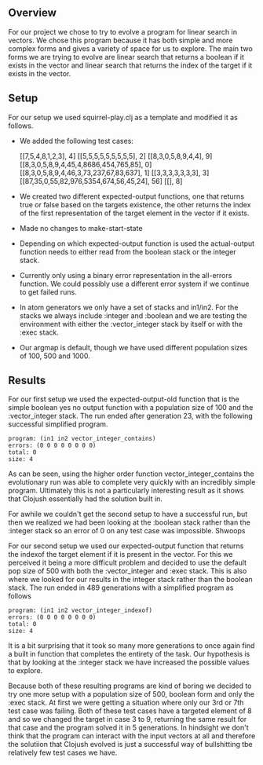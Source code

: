 Overview
--------

For our project we chose to try to evolve a program for linear search in vectors.
We chose this program because it has both simple and more complex forms and gives a variety
of space for us to explore. The main two forms we are trying to evolve are linear search that
returns a boolean if it exists in the vector and linear search that returns the index of the target
if it exists in the vector.


Setup
-----

For our setup we used squirrel-play.clj as a template and modified it as follows.
* We added the following test cases:

	[[7,5,4,8,1,2,3], 4]
	[[5,5,5,5,5,5,5,5,5], 2]
	[[8,3,0,5,8,9,4,4], 9]
	[[8,3,0,5,8,9,4,45,4,8686,454,765,85], 0]
	[[8,3,0,5,8,9,4,46,3,73,237,67,83,637], 1]
	[[3,3,3,3,3,3,3], 3]
	[[87,35,0,55,82,976,5354,674,56,45,24], 56]
	[[], 8]

* We created two different expected-output functions, one that returns true or false based on the targets existence,
the other returns the index of the first representation of the target element in the vector if it exists.
* Made no changes to make-start-state
* Depending on which expected-output function is used the actual-output function needs to either read from the boolean stack
or the integer stack.
* Currently only using a binary error representation in the all-errors function. We could possibly use a different error
system if we continue to get failed runs.
* In atom generators we only have a set of stacks and in1/in2. For the stacks we always include :integer and :boolean
and we are testing the environment with either the :vector_integer stack by itself or with the :exec stack.
* Our argmap is default, though we have used different population sizes of 100, 500 and 1000.


Results
-------

For our first setup we used the expected-output-old function that is the simple boolean yes no output function with a population
size of 100 and the :vector_integer stack. The run ended after generation 23, with the following successful simplified program.

	program: (in1 in2 vector_integer_contains)
	errors: (0 0 0 0 0 0 0 0)
	total: 0
	size: 4

As can be seen, using the higher order function vector_integer_contains the evolutionary run was able to complete very quickly with
an incredibly simple program. Ultimately this is not a particularly interesting result as it shows that Clojush essentially had the
solution built in.

For awhile we couldn't get the second setup to have a successful run, but then we realized we had been looking at the :boolean stack
rather than the :integer stack so an error of 0 on any test case was impossible. Shwoops

For our second setup we used our expected-output function that returns the indexof the target element if it is present in the vector.
For this we perceived it being a more difficult problem and decided to use the default pop size of 500 with both the :vector_integer and
:exec stack. This is also where we looked for our results in the integer stack rather than the boolean stack. The run ended in 489 generations
with a simplified program as follows

	program: (in1 in2 vector_integer_indexof)
	errors: (0 0 0 0 0 0 0 0)
	total: 0
	size: 4

It is a bit surprising that it took so many more generations to once again find a built in function that completes the entirety of the task.
Our hypothesis is that by looking at the :integer stack we have increased the possible values to explore.


Because both of these resulting programs are kind of boring we decided to try one more setup with a population size of 500, boolean form and only the
:exec stack. At first we were getting a situation where only our 3rd or 7th test case was failing. Both of these test cases have a targeted
element of 8 and so we changed the target in case 3 to 9, returning the same result for that case and the program solved it in 5 generations. In
hindsight we don't think that the program can interact with the input vectors at all and therefore the solutiion that Clojush evolved is just a successful
way of bullshitting tbe relatively few test cases we have.
